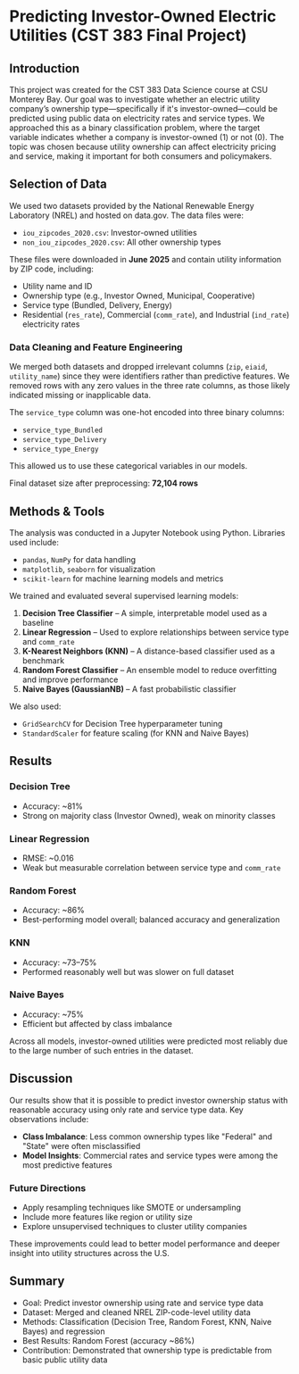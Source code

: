 # Predicting Investor-Owned Electric Utilities (CST 383 Final Project) #

## Introduction ##

This project was created for the CST 383 Data Science course at CSU Monterey Bay. Our goal was to investigate whether an electric utility company’s ownership type—specifically if it's investor-owned—could be predicted using public data on electricity rates and service types. We approached this as a binary classification problem, where the target variable indicates whether a company is investor-owned (1) or not (0). The topic was chosen because utility ownership can affect electricity pricing and service, making it important for both consumers and policymakers.

## Selection of Data ##

We used two datasets provided by the National Renewable Energy Laboratory (NREL) and hosted on data.gov. The data files were:

- `iou_zipcodes_2020.csv`: Investor-owned utilities  
- `non_iou_zipcodes_2020.csv`: All other ownership types

These files were downloaded in **June 2025** and contain utility information by ZIP code, including:

- Utility name and ID  
- Ownership type (e.g., Investor Owned, Municipal, Cooperative)  
- Service type (Bundled, Delivery, Energy)  
- Residential (`res_rate`), Commercial (`comm_rate`), and Industrial (`ind_rate`) electricity rates

### Data Cleaning and Feature Engineering ##

We merged both datasets and dropped irrelevant columns (`zip`, `eiaid`, `utility_name`) since they were identifiers rather than predictive features. We removed rows with any zero values in the three rate columns, as those likely indicated missing or inapplicable data.

The `service_type` column was one-hot encoded into three binary columns:
- `service_type_Bundled`
- `service_type_Delivery`
- `service_type_Energy`

This allowed us to use these categorical variables in our models.

Final dataset size after preprocessing: **72,104 rows**

## Methods & Tools ##

The analysis was conducted in a Jupyter Notebook using Python. Libraries used include:

- `pandas`, `NumPy` for data handling  
- `matplotlib`, `seaborn` for visualization  
- `scikit-learn` for machine learning models and metrics

We trained and evaluated several supervised learning models:

1. **Decision Tree Classifier** – A simple, interpretable model used as a baseline  
2. **Linear Regression** – Used to explore relationships between service type and `comm_rate`  
3. **K-Nearest Neighbors (KNN)** – A distance-based classifier used as a benchmark  
4. **Random Forest Classifier** – An ensemble model to reduce overfitting and improve performance  
5. **Naive Bayes (GaussianNB)** – A fast probabilistic classifier

We also used:
- `GridSearchCV` for Decision Tree hyperparameter tuning  
- `StandardScaler` for feature scaling (for KNN and Naive Bayes)

## Results ##

### Decision Tree ###
- Accuracy: ~81%
- Strong on majority class (Investor Owned), weak on minority classes

### Linear Regression ###
- RMSE: ~0.016
- Weak but measurable correlation between service type and `comm_rate`

### Random Forest ###
- Accuracy: ~86%
- Best-performing model overall; balanced accuracy and generalization

### KNN ###
- Accuracy: ~73–75%
- Performed reasonably well but was slower on full dataset

### Naive Bayes ###
- Accuracy: ~75%
- Efficient but affected by class imbalance

Across all models, investor-owned utilities were predicted most reliably due to the large number of such entries in the dataset.

## Discussion ##

Our results show that it is possible to predict investor ownership status with reasonable accuracy using only rate and service type data. Key observations include:

- **Class Imbalance**: Less common ownership types like "Federal" and "State" were often misclassified
- **Model Insights**: Commercial rates and service types were among the most predictive features

### Future Directions ###

- Apply resampling techniques like SMOTE or undersampling  
- Include more features like region or utility size  
- Explore unsupervised techniques to cluster utility companies

These improvements could lead to better model performance and deeper insight into utility structures across the U.S.

## Summary ##

- Goal: Predict investor ownership using rate and service type data  
- Dataset: Merged and cleaned NREL ZIP-code-level utility data  
- Methods: Classification (Decision Tree, Random Forest, KNN, Naive Bayes) and regression  
- Best Results: Random Forest (accuracy ~86%)  
- Contribution: Demonstrated that ownership type is predictable from basic public utility data
